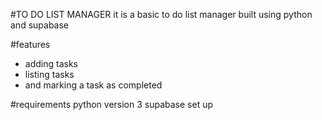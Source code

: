 #TO DO LIST MANAGER
it is a basic to do list manager built using python and supabase 

#features
- adding tasks
- listing tasks
- and marking a task as completed

#requirements 
python version 3
supabase set up
